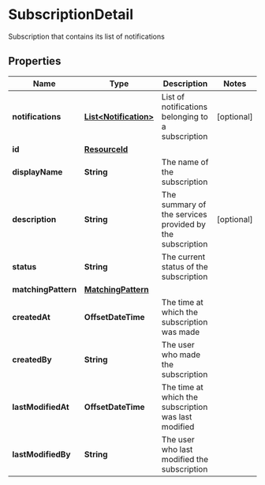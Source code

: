 

# SubscriptionDetail

Subscription that contains its list of notifications

## Properties

Name | Type | Description | Notes
------------ | ------------- | ------------- | -------------
**notifications** | [**List&lt;Notification&gt;**](Notification.md) | List of notifications belonging to a subscription |  [optional]
**id** | [**ResourceId**](ResourceId.md) |  | 
**displayName** | **String** | The name of the subscription | 
**description** | **String** | The summary of the services provided by the subscription |  [optional]
**status** | **String** | The current status of the subscription | 
**matchingPattern** | [**MatchingPattern**](MatchingPattern.md) |  | 
**createdAt** | **OffsetDateTime** | The time at which the subscription was made | 
**createdBy** | **String** | The user who made the subscription | 
**lastModifiedAt** | **OffsetDateTime** | The time at which the subscription was last modified | 
**lastModifiedBy** | **String** | The user who last modified the subscription | 



